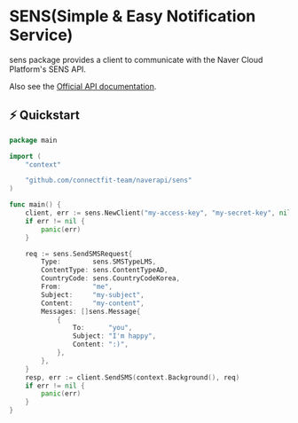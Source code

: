 # SENS(Simple & Easy Notification Service)

sens package provides a client to communicate with the Naver Cloud Platform's SENS API.

Also see the [Official API documentation](https://api.ncloud-docs.com/docs/ai-application-service-sens).

## ⚡️ Quickstart

```Go
package main

import (
	"context"

	"github.com/connectfit-team/naverapi/sens"
)

func main() {
	client, err := sens.NewClient("my-access-key", "my-secret-key", nil)
	if err != nil {
		panic(err)
	}

	req := sens.SendSMSRequest{
		Type:        sens.SMSTypeLMS,
		ContentType: sens.ContentTypeAD,
		CountryCode: sens.CountryCodeKorea,
		From:        "me",
		Subject:     "my-subject",
		Content:     "my-content",
		Messages: []sens.Message{
			{
				To:      "you",
				Subject: "I'm happy",
				Content: ":)",
			},
		},
	}
	resp, err := client.SendSMS(context.Background(), req)
	if err != nil {
		panic(err)
	}
}
```

